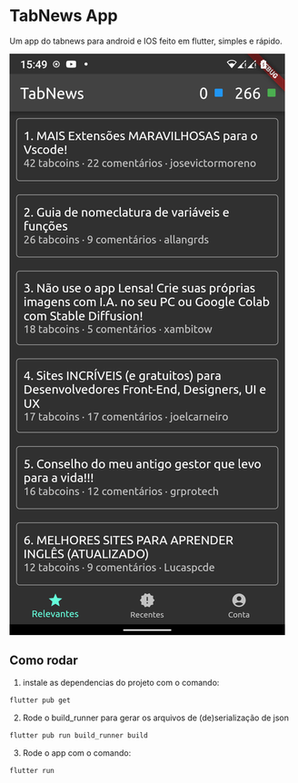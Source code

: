 # TabNews App

Um app do tabnews para android e IOS feito em flutter, simples e rápido.

![screenshot](screenshot.png)

## Como rodar
1. instale as dependencias do projeto com o comando:
```bash
flutter pub get
```
2. Rode o build_runner para gerar os arquivos de (de)serialização de json
```bash
flutter pub run build_runner build
```
3. Rode o app com o comando:
```bash
flutter run
```